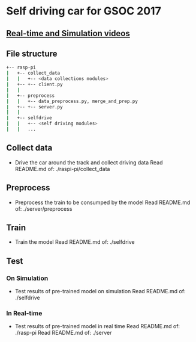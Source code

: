 # Self driving car for GSOC 2017

## [Real-time and Simulation videos](https://www.youtube.com/playlist?list=PLdB2BCvl7RPBdJyfz71QX25x7unK-nBI8)

## File structure

```bash
+-- rasp-pi
|   +-- collect_data
|   |   +-- <data collections modules>
|   +-- +-- client.py
|   |
|   +-- preprocess
|   |   +-- data_preprocess.py, merge_and_prep.py
|   +-- +-- server.py
|   |
|   +-- selfdrive
|   |   +-- <self driving modules>
|   |   ...
```

## Collect data

  + Drive the car around the track and collect driving data
    Read README.md of: ./raspi-pi/collect_data


## Preprocess

  + Preprocess the train to be consumped by the model
    Read README.md of: ./server/preprocess


## Train

  + Train the model
    Read README.md of: ./selfdrive


## Test

### On Simulation

  + Test results of pre-trained model on simulation
    Read README.md of: ./selfdrive

### In Real-time

  + Test results of pre-trained model in real time
    Read README.md of: ./rasp-pi
    Read README.md of: ./server

